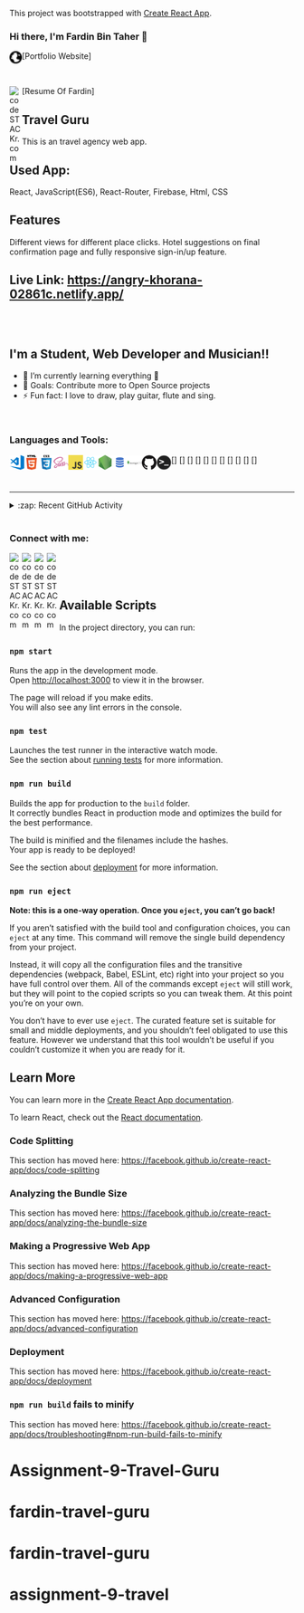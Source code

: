 This project was bootstrapped with [Create React App](https://github.com/facebook/create-react-app).

### Hi there, I'm Fardin Bin Taher 👋

[Portfolio Website][<img align="left" alt="codeSTACKr.com" width="22px" src="https://raw.githubusercontent.com/iconic/open-iconic/master/svg/globe.svg" />](https://backsta3.github.io/My-Portfolio-Fardin-Bin-Taher-/index.html)

<br />

[Resume Of Fardin][<img align="left" alt="codeSTACKr.com" width="22px" src="https://www.egypte.campusfrance.org/sites/pays/files/egypte/styles/mobile_visuel_principal_page/public/unnamed.png?itok=7K1zmpVe" />](https://drive.google.com/file/d/1O9wccR_WnM9dIJWzD2a20adTRTpEmMr5/view?usp=sharing)
<br />

## Travel Guru
This is an travel agency web app.
## Used App:
React, JavaScript(ES6), React-Router, Firebase, Html, CSS
## Features
Different views for different place clicks. Hotel suggestions on final confirmation page and fully responsive sign-in/up feature.
## Live Link: https://angry-khorana-02861c.netlify.app/
<br />
<br />

## I'm a Student, Web Developer and Musician!!

- 🌱 I’m currently learning everything 🤣
- 🥅 Goals: Contribute more to Open Source projects
- ⚡ Fun fact: I love to draw, play guitar, flute and sing.


<br />

### Languages and Tools:

[<img align="left" alt="Visual Studio Code" width="26px" src="https://raw.githubusercontent.com/github/explore/80688e429a7d4ef2fca1e82350fe8e3517d3494d/topics/visual-studio-code/visual-studio-code.png" />]
[<img align="left" alt="HTML5" width="26px" src="https://raw.githubusercontent.com/github/explore/80688e429a7d4ef2fca1e82350fe8e3517d3494d/topics/html/html.png" />]
[<img align="left" alt="CSS3" width="26px" src="https://raw.githubusercontent.com/github/explore/80688e429a7d4ef2fca1e82350fe8e3517d3494d/topics/css/css.png" />]
[<img align="left" alt="Sass" width="26px" src="https://raw.githubusercontent.com/github/explore/80688e429a7d4ef2fca1e82350fe8e3517d3494d/topics/sass/sass.png" />]
[<img align="left" alt="JavaScript" width="26px" src="https://raw.githubusercontent.com/github/explore/80688e429a7d4ef2fca1e82350fe8e3517d3494d/topics/javascript/javascript.png" />]
[<img align="left" alt="React" width="26px" src="https://raw.githubusercontent.com/github/explore/80688e429a7d4ef2fca1e82350fe8e3517d3494d/topics/react/react.png" />]
[<img align="left" alt="Node.js" width="26px" src="https://raw.githubusercontent.com/github/explore/80688e429a7d4ef2fca1e82350fe8e3517d3494d/topics/nodejs/nodejs.png" />]
[<img align="left" alt="SQL" width="26px" src="https://raw.githubusercontent.com/github/explore/80688e429a7d4ef2fca1e82350fe8e3517d3494d/topics/sql/sql.png" />]
[<img align="left" alt="MongoDB" width="26px" src="https://raw.githubusercontent.com/github/explore/80688e429a7d4ef2fca1e82350fe8e3517d3494d/topics/mongodb/mongodb.png" />]
[<img align="left" alt="GitHub" width="26px" src="https://raw.githubusercontent.com/github/explore/78df643247d429f6cc873026c0622819ad797942/topics/github/github.png" />]
[<img align="left" alt="Terminal" width="26px" src="https://raw.githubusercontent.com/github/explore/80688e429a7d4ef2fca1e82350fe8e3517d3494d/topics/terminal/terminal.png" />] <br />
<br />
<br />

---

<details>
  <summary>:zap: Recent GitHub Activity</summary>
  
<!--START_SECTION:activity-->
1. [Creative Agency](https://github.com/Backsta3/Fardin-creative-agency-LiveSite.git)
2. [Volunteers Network](https://github.com/Backsta3/fardin-ass-10-volunteer-live.git)
3. [Travel Guru](https://github.com/Backsta3/assignment-9-travel.git)
4. [Lyrics-App](https://github.com/Backsta3/Lyrics-App.git)
<!--END_SECTION:activity-->

</details>

<br />

### Connect with me:

[<img align="left" alt="codeSTACKr.com" width="22px" src="https://cdn.jsdelivr.net/npm/simple-icons@3.12.1/icons/facebook.svg" />](https://www.facebook.com/darkstarfardin.darkstarfardin)
[<img align="left" alt="codeSTACKr.com" width="22px" src="https://cdn.jsdelivr.net/npm/simple-icons@v3/icons/twitter.svg" />](https://twitter.com/BackstarF)
[<img align="left" alt="codeSTACKr.com" width="22px" src="https://cdn.jsdelivr.net/npm/simple-icons@v3/icons/linkedin.svg" />](https://www.linkedin.com/in/fardin-bin-taher-5510851aa/)
[<img align="left" alt="codeSTACKr.com" width="22px" src="https://cdn.jsdelivr.net/npm/simple-icons@v3/icons/instagram.svg" />](https://www.instagram.com/backstar_fardin/)

<br />
<br />
<br />

## Available Scripts

In the project directory, you can run:

### `npm start`

Runs the app in the development mode.<br />
Open [http://localhost:3000](http://localhost:3000) to view it in the browser.

The page will reload if you make edits.<br />
You will also see any lint errors in the console.

### `npm test`

Launches the test runner in the interactive watch mode.<br />
See the section about [running tests](https://facebook.github.io/create-react-app/docs/running-tests) for more information.

### `npm run build`

Builds the app for production to the `build` folder.<br />
It correctly bundles React in production mode and optimizes the build for the best performance.

The build is minified and the filenames include the hashes.<br />
Your app is ready to be deployed!

See the section about [deployment](https://facebook.github.io/create-react-app/docs/deployment) for more information.

### `npm run eject`

**Note: this is a one-way operation. Once you `eject`, you can’t go back!**

If you aren’t satisfied with the build tool and configuration choices, you can `eject` at any time. This command will remove the single build dependency from your project.

Instead, it will copy all the configuration files and the transitive dependencies (webpack, Babel, ESLint, etc) right into your project so you have full control over them. All of the commands except `eject` will still work, but they will point to the copied scripts so you can tweak them. At this point you’re on your own.

You don’t have to ever use `eject`. The curated feature set is suitable for small and middle deployments, and you shouldn’t feel obligated to use this feature. However we understand that this tool wouldn’t be useful if you couldn’t customize it when you are ready for it.

## Learn More

You can learn more in the [Create React App documentation](https://facebook.github.io/create-react-app/docs/getting-started).

To learn React, check out the [React documentation](https://reactjs.org/).

### Code Splitting

This section has moved here: https://facebook.github.io/create-react-app/docs/code-splitting

### Analyzing the Bundle Size

This section has moved here: https://facebook.github.io/create-react-app/docs/analyzing-the-bundle-size

### Making a Progressive Web App

This section has moved here: https://facebook.github.io/create-react-app/docs/making-a-progressive-web-app

### Advanced Configuration

This section has moved here: https://facebook.github.io/create-react-app/docs/advanced-configuration

### Deployment

This section has moved here: https://facebook.github.io/create-react-app/docs/deployment

### `npm run build` fails to minify

This section has moved here: https://facebook.github.io/create-react-app/docs/troubleshooting#npm-run-build-fails-to-minify
# Assignment-9-Travel-Guru
# fardin-travel-guru
# fardin-travel-guru
# assignment-9-travel
